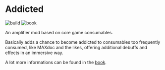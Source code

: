 # Addicted

![build](https://github.com/cyb3rpsych0s1s/4ddicted/actions/workflows/quality.yml/badge.svg) ![book](https://github.com/cyb3rpsych0s1s/4ddicted/actions/workflows/pages.yml/badge.svg)

An amplifier mod based on core game consumables.

Basically adds a chance to become addicted to consumables too frequently consumed, like MAXdoc and the likes, offering additional debuffs and effects in an immersive way.

A lot more informations can be found in the [book](https://cyb3rpsych0s1s.github.io/4ddicted/).
